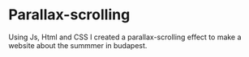 # Parallax-scrolling

Using Js, Html and CSS I created a parallax-scrolling effect to make a website about the summmer in budapest.
